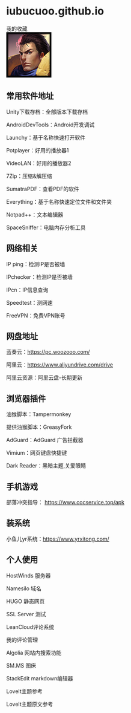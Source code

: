 # iubucuoo.github.io  
我的收藏  
![](Images\Garen_Square_0.png)  
## 常用软件地址
Unity下载存档：全部版本下载存档

AndroidDevTools：Android开发调试

Launchy：基于名称快速打开软件

Potplayer：好用的播放器1

VideoLAN：好用的播放器2

7Zip：压缩&解压缩

SumatraPDF：查看PDF的软件

Everything：基于名称快速定位文件和文件夹

Notpad++：文本编辑器

SpaceSniffer：电脑内存分析工具

## 网络相关
IP ping：检测IP是否被墙

IPchecker：检测IP是否被墙

IPcn：IP信息查询

Speedtest：测网速

FreeVPN：免费VPN账号

## 网盘地址
蓝奏云：https://pc.woozooo.com/

阿里云：https://www.aliyundrive.com/drive

阿里云资源：阿里云盘-长期更新

## 浏览器插件
油猴脚本：Tampermonkey

提供油猴脚本：GreasyFork

AdGuard：AdGuard 广告拦截器

Vimium：网页键盘快捷键

Dark Reader：黑暗主题,关爱眼睛

## 手机游戏
部落冲突指导： https://www.cocservice.top/apk

## 装系统
小鱼儿yr系统：https://www.yrxitong.com/

## 个人使用
HostWinds 服务器

Namesilo 域名

HUGO 静态网页

SSL Server 测试

LeanCloud评论系统

我的评论管理

Algolia 网站内搜索功能

SM.MS 图床

StackEdit markdown编辑器

LoveIt主题参考

LoveIt主题原文参考

